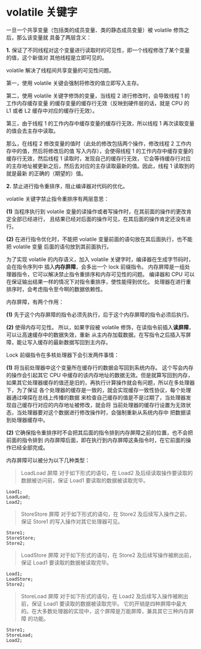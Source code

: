 volatile 关键字
===


一旦一个共享变量（包括类的成员变量、类的静态成员变量）被 volatile 修饰之后，那么该变量就
具备了两层含义：


**1.** 保证了不同线程对这个变量进行读取时的可见性，即一个线程修改了某个变量的值，这个新值对
其他线程是立即可见的。


volatile 解决了线程间共享变量的可见性问题。


第一，使用 volatile 关键会强制将修改的值立即写入主存。


第二，使用 volatile 关键字修饰的变量，当线程 2 进行修改时，会导致线程 1 的工作内存缓存变量
的缓存变量的缓存行无效（反映到硬件层的话，就是 CPU 的 L1 或者 L2 缓存中对应的缓存行无效）。


第三，由于线程 1 的工作内存中缓存变量的缓存行无效，所以线程 1 再次读取变量的值会去主存中读取。


那么，在线程 2 修改变量的值时（此处的修改包括两个操作，修改线程 2 工作内存中的值，然后将修改后的值
写入内存），会使得线程 1 的工作内存中缓存变量的缓存行无效，然后线程 1 读取时，发现自己的缓存行无效，
它会等待缓存行对应的主存地址被更新之后，然后去对应的主存读取最新的值。因此，线程 1 读取到的就是最新
的正确的（期望的）值。


**2.** 禁止进行指令重排序，阻止编译器对代码的优化。


volatile 关键字禁止指令重排序有两层意思：


**(1)** 当程序执行到 volatile 变量的读操作或者写操作时，在其前面的操作的更改肯定全部已经进行，
且结果已经对后面的操作可见，在其后面的操作肯定还没有进行。


**(2)** 在进行指令优化时，不能把 volatile 变量前面的语句放在其后面执行，也不能把 volatile 变量
后面的语句放到其前面执行。


为了实现 volatile 的内存语义，加入 volatile 关键字时，编译器在生成字节码时，会在指令序列中
插入**内存屏障**，会多出一个 lock 前缀指令。
内存屏障是一组处理器指令，它可以解决禁止指令重排序和内存可见性的问题。
编译器和 CPU 可以在保证输出结果一样的情况下对指令重排序，使性能得到优化。
处理器在进行重排序时，会考虑指令至今啊的数据依赖性。


内存屏障，有两个作用：

**(1)** 先于这个内存屏障的指令必须先执行，后于这个内存屏障的指令必须后执行。

**(2)** 使得内存可见性。
所以，如果字段被 volatile 修饰，在读指令前插入**读屏障**，可以让高速缓存中的数据失效，重新
从主内存加载数据。在写指令之后插入写屏障，能让写入缓存的最新数据写回到主内存。


Lock 前缀指令在多核处理器下会引发两件事情：


**(1)** 将当前处理器中这个变量所在缓存行的数据会写回到系统内存。
这个写会内存的操作会引起其它 CPU 中缓存的该内存地址的数据无效。但是就算写回到内存，
如果其它处理器缓存的值还是旧的，再执行计算操作就会有问题，所以在多处理器下，为了保证
各个处理器的缓存是一致的，就会实现缓存一致性协议，每个处理器通过嗅探在总线上传播的数据
来检查自己缓存的值是不是过期了，当处理器发现自己缓存行对应的内存地址被修改，就会将
当前处理器的缓存行设置为无效状态，当处理器要对这个数据进行修改操作时，会强制重新从系统内存中
把数据读到处理器缓存中。


**(2)** 它确保指令重排序时不会把其后面的指令排到内存屏障之前的位置，也不会把前面的指令排到
内存屏障后面，即在执行到内存屏障这条指令时，在它前面的操作已经全部完成。


内存屏障可以被分为以下几种类型：

> LoadLoad 屏障
> 对于如下形式的语句，在 Load2 及后续读取操作要读取的数据被访问前，保证 Load1 要读取的数据被读取完毕。
```
Load1;
LoadLoad;
Load2;
```

> StoreStore 屏障
> 对于如下形式的语句，在 Store2 及后续写入操作之前，保证 Store1 的写入操作对其它处理器可见。
```
Store1;
StoreStore;
Store2;
```

> LoadStore 屏障
> 对于如下形式的语句，在 Store2 及后续写操作被刷出前，保证 Load1 要读取的数据被读取完毕。
``` 
Load1;
LoadStore;
Store2;
```

> StoreLoad 屏障
> 对于如下形式的语句，在 Load2 及后续写入操作被刷出前，保证 Load1 要读取的数据被读取完毕。
> 它的开销是四种屏障中最大的。在大多数处理器的实现中，这个屏障是万能屏障，兼具其它三种内存屏障
> 的功能。
``` 
Store1;
StoreLoad;
Load2;
```
